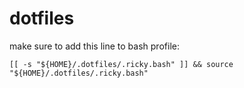 dotfiles
========
make sure to add this line to bash profile:

```
[[ -s "${HOME}/.dotfiles/.ricky.bash" ]] && source "${HOME}/.dotfiles/.ricky.bash"
```
